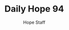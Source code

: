 ---
image: /assets/img/daily-hope-default-artwork.png
title: Daily Hope 94
number: 94
categories:
  - Daily Hope
author: Hope Staff
notes: Daily Hope 94
embed: >-
  EMBED_GOES_HERE
---